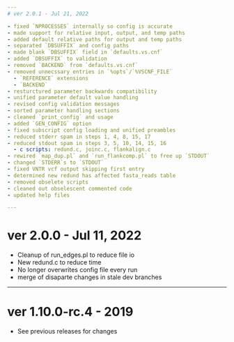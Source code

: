 ```yaml
---
# ver 2.0.1 - Jul 21, 2022

- fixed `NPROCESSES` internally so config is accurate
- made support for relative input, output, and temp paths
- added default relative paths for output and temp paths
- separated `DBSUFFIX` and config paths
- made blank `DBSUFFIX` field in `defaults.vs.cnf`
- added `DBSUFFIX` to validation
- removed `BACKEND` from `defaults.vs.cnf`
- removed unnecssary entries in `%opts`/`%VSCNF_FILE`
  - `REFERENCE` extensions
  - `BACKEND`
- resturctured parameter backwards compatibility
- unified parameter default value handling
- revised config validation messages
- sorted parameter handling sections
- cleaned `print_config` and usage
- added `GEN_CONFIG` option
- fixed subscript config loading and unified preambles
- reduced stderr spam in steps 1, 4, 8, 15, 17
- reduced stdout spam in steps 3, 5, 10, 14, 15, 16
  - c scripts: redund.c, joinc.c, flankalign.c
- rewired `map_dup.pl` and `run_flankcomp.pl` to free up `STDOUT`
- changed `STDERR`s to `STDOUT`
- fixed VNTR vcf output skipping first entry
- determined new redund has affected fasta_reads table
- removed obselete scripts
- cleaned out obselescent commented code
- updated help files

---
```

# ver 2.0.0 - Jul 11, 2022

- Cleanup of run_edges.pl to reduce file io
- New redund.c to reduce time
- No longer overwrites config file every run
- merge of disaparte changes in stale dev branches

---
# ver 1.10.0-rc.4 - 2019

- See previous releases for changes